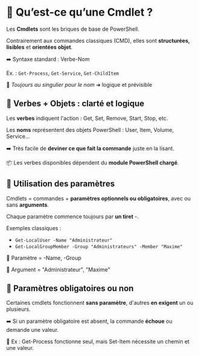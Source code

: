 # **🧱 Qu’est-ce qu’une Cmdlet ?**

Les **Cmdlets** sont les briques de base de PowerShell.

Contrairement aux commandes classiques (CMD), elles sont **structurées, lisibles** et **orientées objet**.

➡️ Syntaxe standard : Verbe-Nom

Ex. : `Get-Process`, `Get-Service`, `Get-ChildItem`

📌 *Toujours au singulier pour le nom* ➜ logique et prévisible



## **🧠 Verbes + Objets : clarté et logique**

Les **verbes** indiquent l'action : Get, Set, Remove, Start, Stop, etc.

Les **noms** représentent des objets PowerShell : User, Item, Volume, Service...

➡️ Très facile de **deviner ce que fait la commande** juste en la lisant.

📦 Les verbes disponibles dépendent du **module PowerShell chargé**.



## **🎯 Utilisation des paramètres**

Cmdlets = commandes + **paramètres optionnels ou obligatoires**, avec ou sans **arguments**.

Chaque paramètre commence toujours par **un tiret** -.

Exemples classiques :

- `Get-LocalUser -Name "Administrateur"`
- `Get-LocalGroupMember -Group "Administrateurs" -Member "Maxime"`

🔸 Paramètre = -Name, -Group

🔸 Argument = "Administrateur", "Maxime"



## **🚨 Paramètres obligatoires ou non**

Certaines cmdlets fonctionnent **sans paramètre**, d'autres **en exigent** un ou plusieurs.

➡️ Si un paramètre obligatoire est absent, la commande **échoue** ou demande une valeur.

🧪 Ex : Get-Process fonctionne seul, mais Set-Item nécessite un chemin et une valeur.

